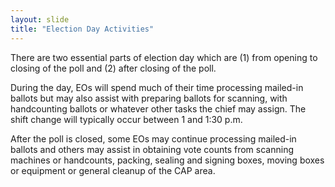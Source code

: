 ```yaml
---
layout: slide
title: "Election Day Activities"
---
```


There are two essential parts of election day which are (1) from opening to closing of the poll and (2) after closing of the poll.

During the day, EOs will spend much of their time processing mailed-in ballots but may also assist with preparing ballots for scanning, with handcounting ballots or whatever other tasks the chief may assign.  The shift change will typically occur between 1 and 1:30 p.m.

After the poll is closed, some EOs may continue processing mailed-in ballots and others may assist in obtaining vote counts from scanning machines or handcounts, packing, sealing and signing boxes, moving boxes or equipment or general cleanup of the CAP area.
